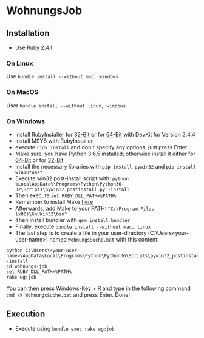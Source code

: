 # WohnungsJob

## Installation
  * Use Ruby 2.4.1

### On Linux

Use `bundle install --without mac, windows`

### On MacOS

User `bundle install --without linux, windows`

### On Windows
  * Install RubyInstaller for [32-Bit](https://github.com/oneclick/rubyinstaller2/releases/download/rubyinstaller-2.4.4-2/rubyinstaller-devkit-2.4.4-2-x86.exe) or for [64-Bit](https://github.com/oneclick/rubyinstaller2/releases/download/rubyinstaller-2.4.4-2/rubyinstaller-devkit-2.4.4-2-x64.exe) with DevKit for Version 2.4.4
  * Install MSYS with RubyInstaller
  * execute `ridk install` and don't specify any options; just press Enter
  * Make sure, you have Python 3.6.5 installed; otherwise install it either for [64-Bit](https://www.python.org/ftp/python/3.6.5/python-3.6.5-amd64.exe) or for [32-Bit](https://www.python.org/ftp/python/3.6.5/python-3.6.5.exe)
  * Install the necessary libraries with `pip install pywin32` and `pip install win10toast`
  * Execute win32 post-install script with: `python %LocalAppData%\Programs\Python\Python36-32\Scripts\pywin32_postinstall.py -install`
  * Then execute `set RUBY_DLL_PATH=%PATH%`
  * Remember to install Make [here](http://gnuwin32.sourceforge.net/downlinks/make.php)
  * Afterwards, add Make to your PATH: `"C:\Program Files (x86)\GnuWin32\bin"`
  * Then install bundler with `gem install bundler`
  * Finally, execute `bundle install --without mac, linux`
  * The last step is to create a file in your user-directory (C:\Users\<your-user-name>) named `WohnungsSuche.bat` with this content:
  ```SHELL
  python C:\Users\<your-user-name>\AppData\Local\Programs\Python\Python36\Scripts\pywin32_postinstall.py -install
  cd wohnungs-job
  set RUBY_DLL_PATH=%PATH%
  rake wg:job
  ```
  You can then press Windows-Key + R and type in the following command `cmd /k WohnungsSuche.bat` and press Enter. Done!

## Execution
  * Execute using `bundle exec rake wg:job`
